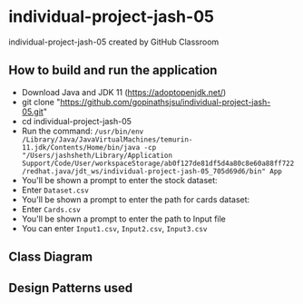 # individual-project-jash-05
individual-project-jash-05 created by GitHub Classroom

## How to build and run the application

- Download Java and JDK 11 (https://adoptopenjdk.net/)
- git clone "https://github.com/gopinathsjsu/individual-project-jash-05.git"
- cd individual-project-jash-05
- Run the command: 
```/usr/bin/env /Library/Java/JavaVirtualMachines/temurin-11.jdk/Contents/Home/bin/java -cp "/Users/jashsheth/Library/Application Support/Code/User/workspaceStorage/ab0f127de81df5d4a80c8e60a88ff722/redhat.java/jdt_ws/individual-project-jash-05_705d69d6/bin" App```
- You'll be shown a prompt to enter the stock dataset:
- Enter ```Dataset.csv```
- You'll be shown a prompt to enter the path for cards dataset:
- Enter ```Cards.csv```
- You'll be shown a prompt to enter the path to Input file
- You can enter ```Input1.csv```, ```Input2.csv```, ```Input3.csv```

## Class Diagram

## Design Patterns used
